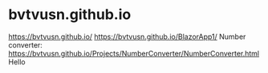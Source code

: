 # bvtvusn.github.io

https://bvtvusn.github.io/
https://bvtvusn.github.io/BlazorApp1/
Number converter:
https://bvtvusn.github.io/Projects/NumberConverter/NumberConverter.html
Hello
